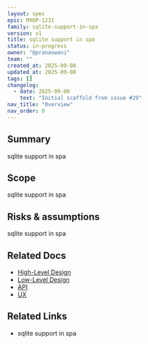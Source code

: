 ```yaml
---
layout: spec
epic: MXOP-1231
family: sqlite-support-in-spa
version: v1
title: sqlite support in spa
status: in-progress
owner: "@pranavwani"
team: ""
created_at: 2025-09-08
updated_at: 2025-09-08
tags: []
changelog:
  - date: 2025-09-08
    text: "Initial scaffold from issue #29"
nav_title: "Overview"
nav_order: 0
---
```

## Summary
sqlite support in spa

## Scope
sqlite support in spa

## Risks & assumptions
sqlite support in spa

## Related Docs
- [High-Level Design](./hld.md)
- [Low-Level Design](./lld.md)
- [API](./api.md)
- [UX](./ux.md)

## Related Links
- sqlite support in spa
